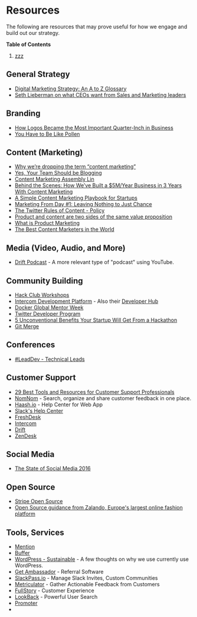 # Resources

The following are resources that may prove useful for how we engage and build out our strategy.

**Table of Contents**

1. [zzz]()






## General Strategy

- [Digital Marketing Strategy: An A to Z Glossary](https://mention.com/blog/digital-marketing-strategy-guide/)
- [Seth Lieberman on what CEOs want from Sales and Marketing leaders](https://getfunnelcake.com/blog/seth-lieberman)

## Branding

- [How Logos Became the Most Important Quarter-Inch in Business](http://fortune.com/2017/06/16/business-logos-evolution-importance/)
- [You Have to Be Like Pollen](https://blog.pinpt.co/pollen/)


## Content (Marketing)

- [Why we’re dropping the term “content marketing”](https://blog.intercom.com/why-were-dropping-the-term-content-marketing/)
- [Yes, Your Team Should be Blogging](http://michaelrbernste.in/2016/11/02/blog-blog-blog.html)
- [Content Marketing Assembly Lin](https://hitenism.com/content-marketing-assembly-line/)
- [Behind the Scenes: How We’ve Built a $5M/Year Business in 3 Years With Content Marketing](https://www.groovehq.com/blog/how-we-built-a-5m-business-with-content-marketing)
- [A Simple Content Marketing Playbook for Startups](https://blog.pinpt.co/content-marketing-startups/)
- [Marketing From Day #1: Leaving Nothing to Just Chance](https://blog.pinpt.co/marketing-day-one/)
- [The Twitter Rules of Content - Policy](https://support.twitter.com/articles/18311)
- [Product and content are two sides of the same value proposition](https://medium.com/@nisfrome/product-and-content-are-two-sides-of-the-same-value-proposition-acadba6aa65b)
- [What is Product Marketing](https://blog.hubspot.com/marketing/what-is-product-marketing)
- [The Best Content Marketers in the World](http://tomtunguz.com/best-content-marketers/)

## Media (Video, Audio, and More)

- [Drift Podcast](https://blog.drift.com/ceo-time-management/) - A more relevant type of "podcast" using YouTube.

## Community Building

- [Hack Club Workshops](https://workshops.hackclub.com/)
- [Intercom Development Platform](https://blog.intercom.com/harnessing-the-power-of-platforms-at-intercom/) - Also their [Developer Hub](https://developers.intercom.com/)
- [Docker Global Mentor Week](https://blog.docker.com/2016/10/docker-global-mentor-week-2016/)
- [Twitter Developer Program](https://dev.twitter.com/)
- [5 Unconventional Benefits Your Startup Will Get From a Hackathon](https://engineering.datorama.com/hackathon-benefits-d166182dcef9)
- [Git Merge](http://git-merge.com/)


## Conferences

- [#LeadDev - Technical Leads](http://2017.theleaddeveloper-ny.com/)

## Customer Support

- [29 Best Tools and Resources for Customer Support Professionals](https://www.helpscout.net/blog/customer-support-tools-resources/)
- [NomNom](https://nomnom.it/) - Search, organize and share customer feedback in one place.
- [Haash.io](https://haash.io/) - Help Center for Web App
- [Slack's Help Center](https://get.slack.help/hc/en-us)
- [FreshDesk](https://freshdesk.com/)
- [Intercom](https://www.intercom.com/)
- [Drift](https://www.drift.com/)
- [ZenDesk](https://www.zendesk.com/)

## Social Media

- [The State of Social Media 2016](https://blog.bufferapp.com/social-media-2016)

## Open Source

- [Stripe Open Source](https://stripe.com/open-source)
- [Open Source guidance from Zalando, Europe's largest online fashion platform](https://github.com/zalando/zalando-howto-open-source)

## Tools, Services

- [Mention](https://mention.com/en/insights-center/)
- [Buffer](https://buffer.com/)
- [WordPress - Sustainable](https://john.do/wp-sustainable/) - A few thoughts on why we use currently use WordPress.
- [Get Ambassador](https://www.getambassador.com/) - Referral Software
- [SlackPass.io](https://slackpass.io/) - Manage Slack Invites, Custom Communities
- [Metriculator](https://www.metriculator.com/) - Gather Actionable Feedback from Customers
- [FullStory](https://www.fullstory.com/) - Customer Experience
- [LookBack](https://lookback.io/) - Powerful User Search
- [Promoter](https://www.promoter.io/)
- 
